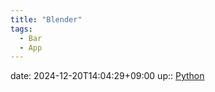 ```yaml
---
title: "Blender"
tags:
  - Bar
  - App
---
```


date: 2024-12-20T14:04:29+09:00
up:: [Python](../Program/Python.md)